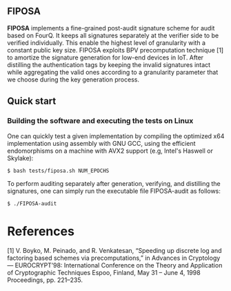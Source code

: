 ## FIPOSA


**FIPOSA** implements a fine-grained post-audit signature scheme for audit based on FourQ. It keeps all signatures separately at the verifier side to be verified individually.
This enable the highest level of granularity with a constant public key size. FIPOSA exploits BPV precomputation technique [1] to amortize the signature generation for low-end devices in IoT. After distilling the authentication tags by keeping the invalid signatures intact while aggregating the valid ones according to a granularity parameter that we choose during the key generation process.

<!-- ## Contents -->


## Quick start

### Building the software and executing the tests on Linux

One can quickly test a given implementation by compiling the optimized x64 implementation using assembly with GNU GCC, using the efficient endomorphisms on a machine with AVX2 support (e.g, Intel's Haswell or Skylake):

```sh
$ bash tests/fiposa.sh NUM_EPOCHS
```

To perform auditing separately after generation, verifying, and distilling the signatures, one can simply run the executable file FIPOSA-audit as follows:
```sh
$ ./FIPOSA-audit
```

# References

[1]   V. Boyko, M. Peinado, and R. Venkatesan, “Speeding up discrete log and factoring based schemes via precomputations,” in Advances in Cryptology — EUROCRYPT’98: International Conference on the Theory and Application of Cryptographic Techniques Espoo, Finland, May 31 – June 4, 1998 Proceedings, pp. 221–235.
